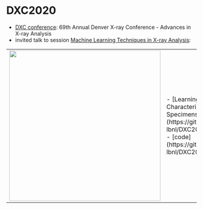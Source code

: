 # DXC2020

-	[DXC conference](http://www.dxcicdd.com/): 69th Annual Denver X-ray Conference - Advances in X-ray Analysis
-	 invited talk to session [Machine Learning Techniques in X-ray Analysis](http://www.dxcicdd.com/20/program.htm):

<table border="0">
 <tr>
    <td><img src="http://www.dxcicdd.com/20/images/virtualheader.png" width="400">
    </td>
    <td>
     <p>
      - [Learning for Microstructural Characterization of Archeological Specimens from XRT](https://github.com/dani-lbnl/DXC2020/DXC2020dani.pdf) 
      - [code](https://github.com/dani-lbnl/DXC2020/code/)
      </td>
 </tr>
</table>
